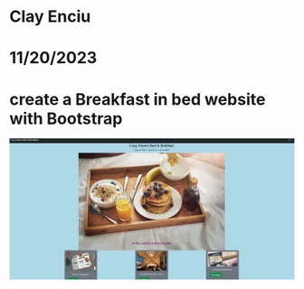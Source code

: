 # Clay Enciu
# 11/20/2023
# create a Breakfast in bed website with Bootstrap

![Alt text](<Screenshot 2023-11-20 184516.png>)